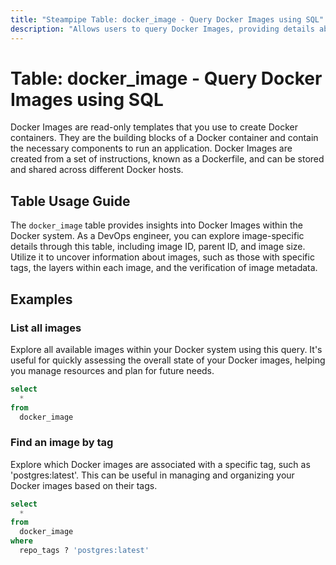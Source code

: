 ```yaml
---
title: "Steampipe Table: docker_image - Query Docker Images using SQL"
description: "Allows users to query Docker Images, providing details about the images such as image ID, parent ID, and image size."
---
```


# Table: docker_image - Query Docker Images using SQL

Docker Images are read-only templates that you use to create Docker containers. They are the building blocks of a Docker container and contain the necessary components to run an application. Docker Images are created from a set of instructions, known as a Dockerfile, and can be stored and shared across different Docker hosts.

## Table Usage Guide

The `docker_image` table provides insights into Docker Images within the Docker system. As a DevOps engineer, you can explore image-specific details through this table, including image ID, parent ID, and image size. Utilize it to uncover information about images, such as those with specific tags, the layers within each image, and the verification of image metadata.

## Examples

### List all images
Explore all available images within your Docker system using this query. It's useful for quickly assessing the overall state of your Docker images, helping you manage resources and plan for future needs.

```sql
select
  *
from
  docker_image
```

### Find an image by tag
Explore which Docker images are associated with a specific tag, such as 'postgres:latest'. This can be useful in managing and organizing your Docker images based on their tags.

```sql
select
  *
from
  docker_image
where
  repo_tags ? 'postgres:latest'
```